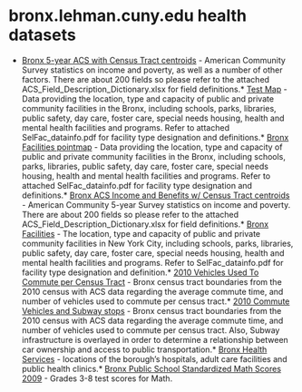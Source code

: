 # bronx.lehman.cuny.edu health datasets
* [Bronx 5-year ACS  with Census Tract centroids](https://bronx.lehman.cuny.edu/d/xu5d-fc9b) - American Community Survey statistics on income and poverty, as well as a number of other factors. There are about 200 fields so please refer to the attached ACS_Field_Description_Dictionary.xlsx for field definitions.* [Test Map](https://bronx.lehman.cuny.edu/d/u93n-fez7) - Data providing the location, type and capacity of public and private community facilities in the Bronx, including schools, parks, libraries, public safety, day care, foster care, special needs housing, health and mental health facilities and programs. Refer to attached SelFac_datainfo.pdf for facility type designation and definitions.* [Bronx Facilities pointmap](https://bronx.lehman.cuny.edu/d/559b-fdeg) - Data providing the location, type and capacity of public and private community facilities in the Bronx, including schools, parks, libraries, public safety, day care, foster care, special needs housing, health and mental health facilities and programs. Refer to attached SelFac_datainfo.pdf for facility type designation and definitions.* [Bronx ACS Income and Benefits w/ Census Tract centroids](https://bronx.lehman.cuny.edu/d/jqbw-4bjn) - American Community 5-year Survey statistics on income and poverty. There are about 200 fields so please refer to the attached ACS_Field_Description_Dictionary.xlsx for field definitions.* [Bronx Facilities](https://bronx.lehman.cuny.edu/d/dvzg-xq59) - The location, type and capacity of public and private community facilities in New York City, including schools, parks, libraries, public safety, day care, foster care, special needs housing, health and mental health facilities and programs. Refer to SelFac_datainfo.pdf for facility type designation and definition.* [2010 Vehicles Used To Commute per Census Tract](https://bronx.lehman.cuny.edu/d/r8ui-c99d) - Bronx census tract boundaries from the 2010 census with ACS data regarding the average commute time, and number of vehicles used to commute per census tract.* [2010 Commute Vehicles and Subway stops](https://bronx.lehman.cuny.edu/d/ax3i-but3) - Bronx census tract boundaries from the 2010 census with ACS data regarding the average commute time, and number of vehicles used to commute per census tract. Also, Subway infrastructure is overlayed in order to determine a relationship between car ownership and access to public transportation.* [Bronx Health Services](https://bronx.lehman.cuny.edu/d/swrr-k63t) - locations of the borough’s hospitals, adult care facilities and public health clinics.* [Bronx Public School Standardized Math Scores 2009](https://bronx.lehman.cuny.edu/d/2mev-9fks) - Grades 3-8 test scores for Math.
